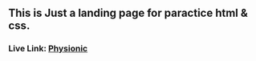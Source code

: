 ## This is Just a landing page for paractice html & css.

### Live Link: [Physionic](https://mspsohan.github.io/physionic)
